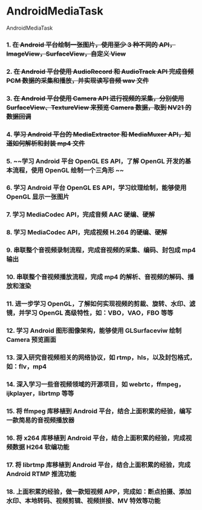 # AndroidMediaTask
AndroidMediaTask


### 1. ~~在 Android 平台绘制一张图片，使用至少 3 种不同的 API，ImageView，SurfaceView，自定义 View~~   
### 2. ~~在 Android 平台使用 AudioRecord 和 AudioTrack API 完成音频 PCM 数据的采集和播放，并实现读写音频 wav 文件~~   
### 3. ~~在 Android 平台使用 Camera API 进行视频的采集，分别使用 SurfaceView、TextureView 来预览 Camera 数据，取到 NV21 的数据回调~~   
### 4. ~~学习 Android 平台的 MediaExtractor 和 MediaMuxer API，知道如何解析和封装 mp4 文件~~   
### 5. ~~学习 Android 平台 OpenGL ES API，了解 OpenGL 开发的基本流程，使用 OpenGL 绘制一个三角形 ~~  
### 6. 学习 Android 平台 OpenGL ES API，学习纹理绘制，能够使用 OpenGL 显示一张图片   
### 7. 学习 MediaCodec API，完成音频 AAC 硬编、硬解   
### 8. 学习 MediaCodec API，完成视频 H.264 的硬编、硬解   
### 9. 串联整个音视频录制流程，完成音视频的采集、编码、封包成 mp4 输出   
### 10. 串联整个音视频播放流程，完成 mp4 的解析、音视频的解码、播放和渲染   
### 11. 进一步学习 OpenGL，了解如何实现视频的剪裁、旋转、水印、滤镜，并学习 OpenGL 高级特性，如：VBO，VAO，FBO 等等   
### 12. 学习 Android 图形图像架构，能够使用 GLSurfaceviw 绘制 Camera 预览画面   
### 13. 深入研究音视频相关的网络协议，如 rtmp，hls，以及封包格式，如：flv，mp4   
### 14. 深入学习一些音视频领域的开源项目，如 webrtc，ffmpeg，ijkplayer，librtmp 等等   
### 15. 将 ffmpeg 库移植到 Android 平台，结合上面积累的经验，编写一款简易的音视频播放器   
### 16. 将 x264 库移植到 Android 平台，结合上面积累的经验，完成视频数据 H264 软编功能   
### 17. 将 librtmp 库移植到 Android 平台，结合上面积累的经验，完成 Android RTMP 推流功能   
### 18. 上面积累的经验，做一款短视频 APP，完成如：断点拍摄、添加水印、本地转码、视频剪辑、视频拼接、MV 特效等功能
